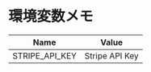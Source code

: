 # 環境変数メモ

|      Name      |     Value      |
| -------------- | -------------- |
| STRIPE_API_KEY | Stripe API Key |

